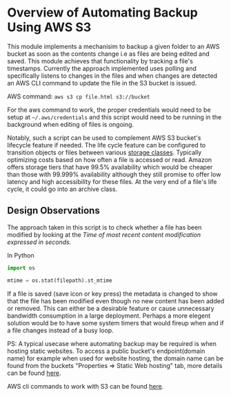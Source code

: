 # Overview of Automating Backup Using AWS S3

This module implements a mechanisim to backup a given folder to an AWS
bucket as soon as the contents change i.e as files are being edited
and saved. This module achieves that functionality by tracking a
file's timestamps. Currently the approach implemented uses polling and
specifically listens to changes in the files and when changes are
detected an AWS CLI command to update the file in the S3 bucket is
issued.

AWS command: `aws s3 cp file.html s3://bucket`

For the aws command to work, the proper credentials would need to be
setup at `~/.aws/credentials` and this script would need to be running
in the background when editing of files is ongoing.

Notably, such a script can be used to complement AWS S3 bucket's
lifecycle feature if needed. The life cycle feature can be configured
to transition objects or files between various [storage
classes](https://aws.amazon.com/s3/storage-classes/). Typically
optimizing costs based on how often a file is accessed or read. Amazon
offers storage tiers that have 99.5% availability which would be
cheaper than those with 99.999% availability although they still
promise to offer low latency and high accessibility for these
files. At the very end of a file's life cycle, it could go into an
archive class.

## Design Observations

The approach taken in this script is to check whether a file has been
modified by looking at the *Time of most recent content modification
expressed in seconds.*

In Python

```python
import os

mtime = os.stat(filepath).st_mtime
```

If a file is saved (save icon or key press) the metadata is changed to
show that the file has been modified even though no new content has
been added or removed. This can either be a desirable feature or cause
unnecessary bandwidth consumption in a large deployment. Perhaps a
more elegent solution would be to have some system timers that would
fireup when and if a file changes instead of a busy loop.

PS: A typical usecase where automating backup may be required is when
hosting static websites. To access a public bucket's endpoint(domain
name) for example when used for website hosting, the domain name can
be found from the buckets "Properties => Static Web hosting" tab, more
details can be found
[here](https://docs.aws.amazon.com/AmazonS3/latest/dev/WebsiteHosting.html).

AWS cli commands to work with S3 can be found
[here](https://docs.aws.amazon.com/cli/latest/userguide/cli-services-s3-commands.html).